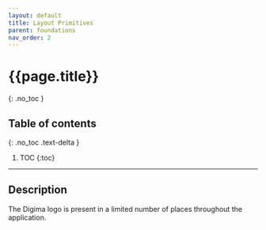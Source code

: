 ```yaml
---
layout: default
title: Layout Primitives
parent: foundations
nav_order: 2
---
```


# {{page.title}}
{: .no_toc }

## Table of contents
{: .no_toc .text-delta }

1. TOC
{:toc}

---

## Description

The Digima logo is present in a limited number of places throughout the application.
